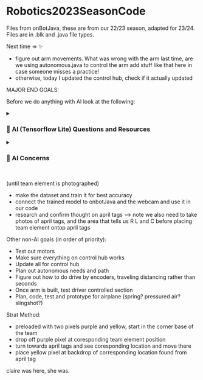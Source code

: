 # Robotics2023SeasonCode
Files from onBotJava, these are from our 22/23 season, adapted for 23/24. Files are in .blk and .java file types.


Next time => ✨

- figure out arm movements. What was wrong with the arm last time, are we using autonomous.java to control the arm add stuff like that here in case someone misses a practice!
- otherwise, today I updated the control hub, check if it actually updated

MAJOR END GOALS:

Before we do anything with AI look at the following:
<details>
 <summary><h3> 🎀 AI (Tensorflow Lite) Questions and Resources </h3></summary>
   - how many pictures and what types, change up what lighting? position of camera?
   - get on emailing
   - what is too much training for a given amount of images 
   
</details>

<details>
 <summary><h3> 🐋 AI Concerns </h3></summary>
   Is it better to use a pre-trained model from tensorflow and avoid taking photos and hope our 3D print will be rocognized? Or should we train our own model and work through properly labeling photos?
   
</details>

<br />

(until team element is photographed)
- make the dataset and train it for best accuracy
- connect the trained model to onbotJava and the webcam and use it in our code 
- research and confirm thought on april tags 
--> note we also need to take photos of april tags, and the area that tells us R L and C before placing team element ontop april tags

Other non-AI goals (in order of priority):
- Test out motors 
- Make sure everything on control hub works 
- Update all for control hub
- Plan out autonomous needs and path
- Figure out how to do drive by encoders, traveling distancing rather than seconds
- Once arm is built, test driver controlled section 
- Plan, code, test and prototype for airplane (spring? pressured air? slingshot?)

Strat Method:
- preloaded with two pixels purple and yellow, start in the corner base of the team 
- drop off purple pixel at coresponding team element position
- turn towards april tags and see coresponding location and move there
- place yellow pixel at backdrop of corresponding location found from april tag 
  
claire was here, she was.
